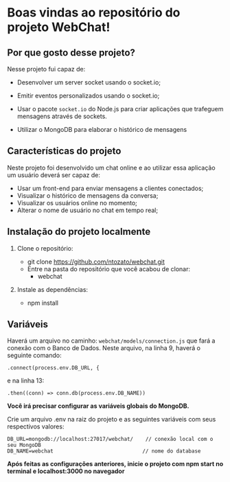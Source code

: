 
# Boas vindas ao repositório do projeto WebChat!

## Por que gosto desse projeto?

Nesse projeto fui capaz de:

- Desenvolver um server socket usando o socket.io;

- Emitir eventos personalizados usando o socket.io;

- Usar o pacote `socket.io` do Node.js para criar aplicações que trafeguem mensagens através de sockets.

- Utilizar o MongoDB para elaborar o histórico de mensagens

## Características do projeto
Neste projeto foi desenvolvido um chat online e ao utilizar essa aplicação um usuário deverá ser capaz de:

 - Usar um front-end para enviar mensagens a clientes conectados;
 - Visualizar o histórico de mensagens da conversa;
 - Visualizar os usuários online no momento;
 - Alterar o nome de usuário no chat em tempo real;

## Instalação do projeto localmente

1. Clone o repositório:

   - git clone https://github.com/ntozato/webchat.git
   - Entre na pasta do repositório que você acabou de clonar:
     - webchat

2. Instale as dependências:
   
   - npm install

## Variáveis

Haverá um arquivo no caminho: `webchat/models/connection.js` que fará a conexão com o Banco de Dados. Neste arquivo, na linha 9, haverá o seguinte comando:

`.connect(process.env.DB_URL, {`

e na linha 13:

`.then((conn) => conn.db(process.env.DB_NAME))`

**Você irá precisar configurar as variáveis globais do MongoDB.**

Crie um arquivo .env na raiz do projeto e as seguintes variáveis com seus respectivos valores:

```
DB_URL=mongodb://localhost:27017/webchat/    // conexão local com o seu MongoDB
DB_NAME=webchat                             // nome do database
```

**Após feitas as configurações anteriores, inicie o projeto com npm start no terminal e localhost:3000 no navegador**

